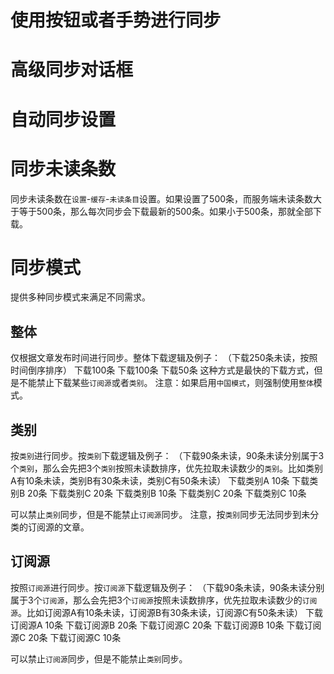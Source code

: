 # 使用按钮或者手势进行同步

# 高级同步对话框

# 自动同步设置

# 同步未读条数
同步未读条数在`设置`-`缓存`-`未读条目`设置。如果设置了500条，而服务端未读条数大于等于500条，那么每次同步会下载最新的500条。如果小于500条，那就全部下载。

# 同步模式
提供多种同步模式来满足不同需求。

## 整体
仅根据文章发布时间进行同步。整体下载逻辑及例子：
（下载250条未读，按照时间倒序排序）
下载100条
下载100条
下载50条
这种方式是最快的下载方式，但是不能禁止下载某些`订阅源`或者`类别`。
注意：如果启用`中国模式`，则强制使用`整体`模式。

## 类别
按`类别`进行同步。按`类别`下载逻辑及例子：
（下载90条未读，90条未读分别属于3个`类别`，那么会先把3个`类别`按照未读数排序，优先拉取未读数少的`类别`。比如类别A有10条未读，类别B有30条未读，类别C有50条未读）
下载类别A 10条
下载类别B 20条
下载类别C 20条
下载类别B 10条
下载类别C 20条
下载类别C 10条

可以禁止`类别`同步，但是不能禁止`订阅源`同步。
注意，按`类别`同步无法同步到未分类的订阅源的文章。


## 订阅源
按照`订阅源`进行同步。按`订阅源`下载逻辑及例子：
（下载90条未读，90条未读分别属于3个`订阅源`，那么会先把3个`订阅源`按照未读数排序，优先拉取未读数少的`订阅源`。比如订阅源A有10条未读，订阅源B有30条未读，订阅源C有50条未读）
下载订阅源A 10条
下载订阅源B 20条
下载订阅源C 20条
下载订阅源B 10条
下载订阅源C 20条
下载订阅源C 10条

可以禁止`订阅源`同步，但是不能禁止`类别`同步。